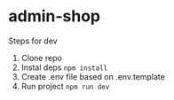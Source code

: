 # admin-shop

Steps for dev

1. Clone repo
2. Instal deps `npm install`
3. Create .env file based on .env.template
4. Run project `npm run dev`
